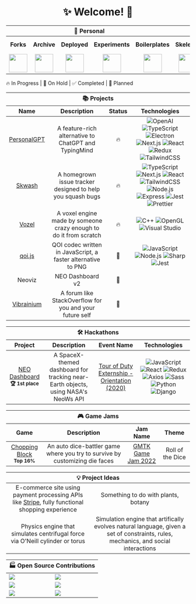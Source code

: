 <h1 align="center">✨ Welcome! 🌌</h1>

<table>
  <thead>
    <tr>
      <th align="center" colspan="5">🏡 Personal</th>
      <th align="center" colspan="3">🏢 Team</th>
    </tr>
  </thead>
  <tbody>
    <tr>
      <td align="center"><b>Forks</b></td>
      <td align="center"><b>Archive</b></td>
      <td align="center"><b>Deployed</b></td>
      <td align="center"><b>Experiments</b></td>
      <td align="center"><b>Boilerplates</b></td>
      <td align="center"><b>Skelenet</b></td>
      <td align="center"><b>Ariesnet</b></td>
      <td align="center"><b>Civil Engineers</b></td>
    </tr>
    <tr>
      <td align="center">
        <a href="https://github.com/RickyC0626-forks" title="Forked Projects">
          <img src="https://avatars.githubusercontent.com/u/121321200?s=200&v=4" width="50">
        </a>
      </td>
      <td align="center">
        <a href="https://github.com/RickyC0626-archive" title="Archived Projects">
          <img src="https://avatars.githubusercontent.com/u/121328201?s=200&v=4" width="50">
        </a>
      </td>
      <td align="center">
        <a href="https://github.com/RickyC0626-gh-pages" title="Deployed Pages">
          <img src="https://avatars.githubusercontent.com/u/121332196?s=200&v=4" width="50">
        </a>
      </td>
      <td align="center">
        <a href="https://github.com/RickyC0626-experiments" title="Experiments">
          <img src="https://avatars.githubusercontent.com/u/121334105?s=200&v=4" width="50">
        </a>
      </td>
      <td align="center">
        <a href="https://github.com/RickyC0626-boilerplate" title="Boilerplates">
          <img src="https://avatars.githubusercontent.com/u/121332704?s=200&v=4" width="50">
        </a>
      </td>
      <td align="center">
        <a href="https://github.com/skelenet" title="Skelenet Labs">
          <img src="https://avatars.githubusercontent.com/u/86542896?s=200&v=4" width="50">
        </a>
      </td>
      <td align="center">
        <a href="https://github.com/ariesnet" title="Aries Network">
          <img src="https://avatars.githubusercontent.com/u/101829519?s=200&v=4" width="50">
        </a>
      </td>
      <td align="center">
        <a href="https://github.com/Civil-Engineers" title="Civil Engineers">
          <img src="https://avatars.githubusercontent.com/u/109439685?s=200&v=4" width="50">
        </a>
      </td>
    </tr>
  </tbody>
</table>

<span>🔥 In Progress | 🛑 On Hold | ✅ Completed | 💭 Planned</span>
<table>
  <thead>
    <tr>
      <th align="center" colspan="10">📚 Projects</th>
    </tr>
    <tr>
      <th align="center">Name</th>
      <th align="center">Description</th>
      <th align="center">Status</th>
      <th align="center">Technologies</th>
    </tr>
  </thead>
  <tbody>
    <tr>
      <td align="center">
        <a href="https://github.com/personalgpt/personalgpt" title="personalgpt/personalgpt">
          <span>PersonalGPT</span>
        </a>
      </td>
      <td align="center">A feature-rich alternative to ChatGPT and TypingMind</td>
      <td align="center" title="In Progress">🔥</td>
      <td align="center">
        <img alt="OpenAI" src="https://img.shields.io/badge/-OpenAI-0d1117?style=for-the-badge&logo=openai&logoColor=412991" />
        <img alt="TypeScript" src="https://img.shields.io/badge/-TypeScript-0d1117?style=for-the-badge&logo=typescript&logoColor=3178C6" />
        <img alt="Electron" src="https://img.shields.io/badge/-Electron-0d1117?style=for-the-badge&logo=electron&logoColor=47848F" />
        <img alt="Next.js" src="https://img.shields.io/badge/-Next.js-0d1117?style=for-the-badge&logo=next.js&logoColor=white" />
        <img alt="React" src="https://img.shields.io/badge/-React-0d1117?style=for-the-badge&logo=react&logoColor=61DAFB" />
        <img alt="Redux" src="https://img.shields.io/badge/-Redux-0d1117?style=for-the-badge&logo=redux&logoColor=764ABC" />
        <img alt="TailwindCSS" src="https://img.shields.io/badge/-TailwindCSS-0d1117?style=for-the-badge&logo=tailwindcss&logoColor=06B6D4" />
      </td>
    </tr>
    <tr>
      <td align="center">
        <a href="https://github.com/rickyc0626/skwash" title="rickyc0626/skwash">
          <span>Skwash</span>
        </a>
      </td>
      <td align="center">A homegrown issue tracker designed to help you squash bugs</td>
      <td align="center" title="In Progress">🔥</td>
      <td align="center">
        <img alt="TypeScript" src="https://img.shields.io/badge/-TypeScript-0d1117?style=for-the-badge&logo=typescript&logoColor=3178C6" />
        <img alt="Next.js" src="https://img.shields.io/badge/-Next.js-0d1117?style=for-the-badge&logo=next.js&logoColor=white" />
        <img alt="React" src="https://img.shields.io/badge/-React-0d1117?style=for-the-badge&logo=react&logoColor=61DAFB" />
        <img alt="TailwindCSS" src="https://img.shields.io/badge/-TailwindCSS-0d1117?style=for-the-badge&logo=tailwindcss&logoColor=06B6D4" />
        <img alt="Node.js" src="https://img.shields.io/badge/-Node.js-0d1117?style=for-the-badge&logo=node.js&logoColor=339933" />
        <img alt="Express" src="https://img.shields.io/badge/-Express-0d1117?style=for-the-badge&logo=express&logoColor=white" />
        <img alt="Jest" src="https://img.shields.io/badge/-Jest-0d1117?style=for-the-badge&logo=jest&logoColor=C21325" />
        <img alt="Prettier" src="https://img.shields.io/badge/-Prettier-0d1117?style=for-the-badge&logo=prettier&logoColor=F7B93E" />
      </td>
    </tr>
    <tr>
      <td align="center">
        <a href="https://github.com/rickyc0626/vozel" title="rickyc0626/vozel">
          <span>Vozel</span>
        </a>
      </td>
      <td align="center">A voxel engine made by someone crazy enough to do it from scratch</td>
      <td align="center" title="In Progress">🔥</td>
      <td align="center">
        <img alt="C++" src="https://img.shields.io/badge/-C++-0d1117?style=for-the-badge&logo=cplusplus&logoColor=00599C" />
        <img alt="OpenGL" src="https://img.shields.io/badge/-OpenGL-0d1117?style=for-the-badge&logo=opengl&logoColor=5586A4" />
        <img alt="Visual Studio" src="https://img.shields.io/badge/-Visual Studio-0d1117?style=for-the-badge&logo=visualstudio&logoColor=5C2D91" />
      </td>
    </tr>
    <tr>
      <td align="center">
        <a href="https://github.com/rickyc0626/qoi.js" title="rickyc0626/qoi.js">
          <span>qoi.js</span>
        </a>
      </td>
      <td align="center">QOI codec written in JavaScript, a faster alternative to PNG</td>
      <td align="center" title="On Hold">🛑</td>
      <td align="center">
        <img alt="JavaScript" src="https://img.shields.io/badge/-JavaScript-0d1117?style=for-the-badge&logo=javascript&logoColor=F7DF1E" />
        <img alt="Node.js" src="https://img.shields.io/badge/-Node.js-0d1117?style=for-the-badge&logo=node.js&logoColor=339933" />
        <img alt="Sharp" src="https://img.shields.io/badge/-Sharp-0d1117?style=for-the-badge&logo=sharp&logoColor=99CC00" />
        <img alt="Jest" src="https://img.shields.io/badge/-Jest-0d1117?style=for-the-badge&logo=jest&logoColor=C21325" />
      </td>
    </tr>
    <tr>
      <td align="center">
        <span>Neoviz</span>
      </td>
      <td align="center">NEO Dashboard v2</td>
      <td align="center" title="Planned">💭</td>
      <td align="center">
      </td>
    </tr>
    <tr>
      <td align="center">
        <a href="https://github.com/rickyc0626/vibrainium" title="rickyc0626/vibrainium">
          <span>Vibrainium</span>
        </a>
      </td>
      <td align="center">A forum like StackOverflow for you and your future self</td>
      <td align="center" title="Planned">💭</td>
      <td align="center">
      </td>
    </tr>
  </tbody>
</table>

<table>
  <thead>
    <tr>
      <th align="center" colspan="5">🛠️ Hackathons</th>
    </tr>
    <tr>
      <th align="center">Project</th>
      <th align="center">Description</th>
      <th align="center">Event Name</th>
      <th align="center">Technologies</th>
    </tr>
  </thead>
  <tbody>
    <tr>
      <td align="center">
        <a href="https://devpost.com/software/neo-dashboard-z160cl" title="devpost/neo-dashboard">
          <span>NEO Dashboard</span>
        </a>
        <br/>
        <span><sub><b>🏆 1st place</b></sub></span>
      </td>
      <td align="center">A SpaceX-themed dashboard for tracking near-Earth objects, using NASA's NeoWs API</td>
      <td align="center">
        <a href="https://externship.devpost.com">
          <span>Tour of Duty Externship - Orientation (2020)</span>
        </a>
      </td>
      <td align="center">
        <img alt="JavaScript" src="https://img.shields.io/badge/-JavaScript-0d1117?style=for-the-badge&logo=javascript&logoColor=F7DF1E" />
        <img alt="React" src="https://img.shields.io/badge/-React-0d1117?style=for-the-badge&logo=react&logoColor=61DAFB" />
        <img alt="Redux" src="https://img.shields.io/badge/-Redux-0d1117?style=for-the-badge&logo=redux&logoColor=764ABC" />
        <img alt="Axios" src="https://img.shields.io/badge/-Axios-0d1117?style=for-the-badge&logo=axios&logoColor=5A29E4" />
        <img alt="Sass" src="https://img.shields.io/badge/-Sass-0d1117?style=for-the-badge&logo=sass&logoColor=CC6699" />
        <img alt="Python" src="https://img.shields.io/badge/-Python-0d1117?style=for-the-badge&logo=python&logoColor=3776AB" />
        <img alt="Django" src="https://img.shields.io/badge/-Django-0d1117?style=for-the-badge&logo=django&logoColor=092E20" />
      </td>
    </tr>
  </tbody>
</table>

<table>
  <thead>
    <tr>
      <th align="center" colspan="10">🎮 Game Jams</th>
    </tr>
    <tr>
      <th align="center">Game</th>
      <th align="center">Description</th>
      <th align="center">Jam Name</th>
      <th align="center">Theme</th>
    </tr>
  </thead>
  <tbody>
    <tr>
      <td align="center">
        <a href="https://github.com/Civil-Engineers/chopping-block" title="Civil-Engineers/chopping-block">
          <span>Chopping Block</span>
        </a>
        <br/>
        <span><sub><b>Top 16%</b></sub></span>
      </td>
      <td align="center">An auto dice-battler game where you try to survive by customizing die faces</td>
      <td align="center">
        <a href="https://itch.io/jam/gmtk-jam-2022">
          <span>GMTK Game Jam 2022</span>
        </a>
      </td>
      <td align="center">Roll of the Dice</td>
    </tr>
  </tbody>
</table>

<table>
  <thead>
    <tr>
      <th align="center" colspan="5">💡 Project Ideas</th>
    </tr>
  </thead>
  <tbody>
    <tr>
      <td align="center">
        E-commerce site using payment processing APIs like <a href="https://stripe.com/"><span>Stripe</span></a>, fully functional shopping experience
      </td>
      <td align="center">
        Something to do with plants, botany
      </td>
    </tr>
    <tr>
      <td align="center">
        Physics engine that simulates centrifugal force via O'Neill cylinder or torus
      </td>
      <td align="center">
        Simulation engine that artifically evolves natural language, given a set of constraints, rules, mechanics, and social interactions
      </td>
    </tr>
  </tbody>
</table>

<table>
  <thead>
    <tr>
      <th align="center" colspan="2">🏭 Open Source Contributions</th>
    </tr>
  </thead>
  <tbody>
    <tr>
      <td>
        <a href="https://github.com/boardgameio/boardgame.io" title="boardgameio/boardgame.io">
          <img src="https://github-readme-stats.vercel.app/api/pin/?username=boardgameio&repo=boardgame.io&theme=github_dark_dimmed">
        </a>
      </td>
      <td>
        <a href="https://github.com/questdb/questdb" title="questdb/questdb">
          <img src="https://github-readme-stats.vercel.app/api/pin/?username=questdb&repo=questdb&theme=github_dark_dimmed">
        </a>
      </td>
    </tr>
    <tr>
      <td>
        <a href="https://github.com/manimcommunity/manim" title="ManimCommunity/manim">
          <img src="https://github-readme-stats.vercel.app/api/pin/?username=manimcommunity&repo=manim&theme=github_dark_dimmed">
        </a>
      </td>
      <td>
        <a href="https://github.com/ManimCommunity/ManimPango" title="ManimCommunity/ManimPango">
          <img src="https://github-readme-stats.vercel.app/api/pin/?username=manimcommunity&repo=manimpango&theme=github_dark_dimmed">
        </a>
      </td>
    </tr>
    <tr>
      <td>
        <a href="https://github.com/discourse/discourse" title="discourse/discourse">
          <img src="https://github-readme-stats.vercel.app/api/pin/?username=discourse&repo=discourse&theme=github_dark_dimmed">
        </a>
      </td>
      <td>
        <a href="https://github.com/discourse/discourse-data-explorer" title="discourse/discourse-data-explorer">
          <img src="https://github-readme-stats.vercel.app/api/pin/?username=discourse&repo=discourse-data-explorer&theme=github_dark_dimmed">
        </a>
      </td>
    </tr>
  </tbody>
</table>

